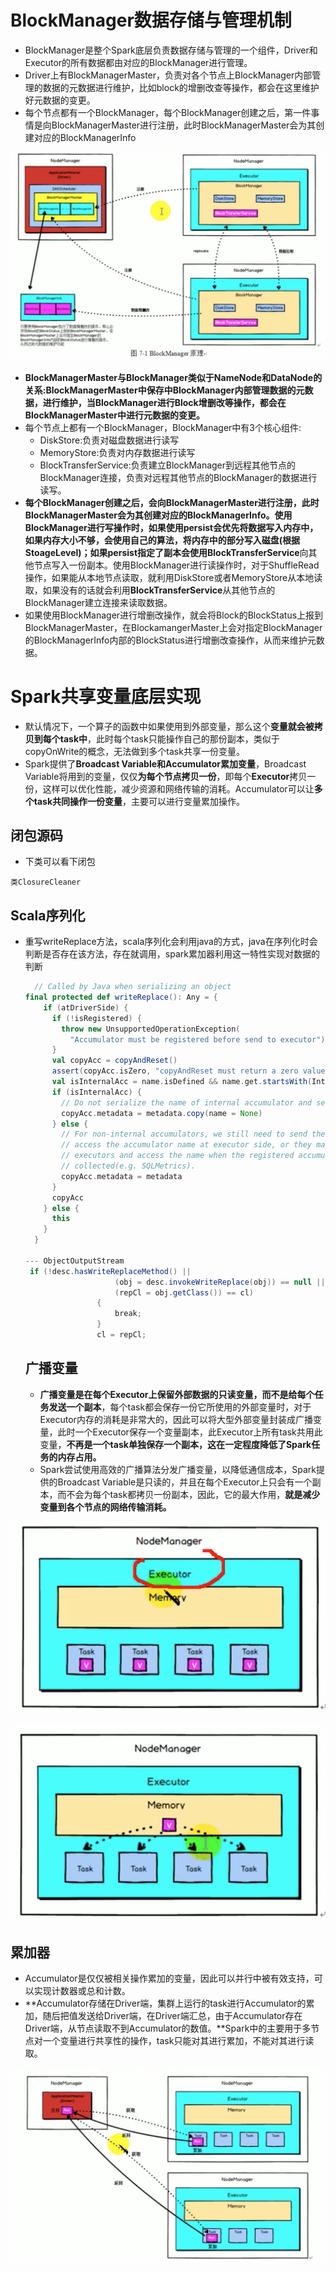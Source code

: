 # BlockManager数据存储与管理机制

* BlockManager是整个Spark底层负责数据存储与管理的一个组件，Driver和Executor的所有数据都由对应的BlockManager进行管理。
* Driver上有BlockManagerMaster，负责对各个节点上BlockManager内部管理的数据的元数据进行维护，比如block的增删改查等操作，都会在这里维护好元数据的变更。
* 每个节点都有一个BlockManager，每个BlockManager创建之后，第一件事情是向BlockManagerMaster进行注册，此时BlockManagerMaster会为其创建对应的BlockManagerInfo

![BlockManager原理](./img/BlockManager原理.jpg)

* **BlockManagerMaster与BlockManager类似于NameNode和DataNode的关系:BlockManagerMaster中保存中BlockManager内部管理数据的元数据，进行维护，当BlockManager进行Block增删改等操作，都会在BlockManagerMaster中进行元数据的变更。**
* 每个节点上都有一个BlockManager，BlockManager中有3个核心组件:
  * DiskStore:负责对磁盘数据进行读写
  * MemoryStore:负责对内存数据进行读写
  * BlockTransferService:负责建立BlockManager到远程其他节点的BlockManager连接，负责对远程其他节点的BlockManager的数据进行读写。
* **每个BlockManager创建之后，会向BlockManagerMaster进行注册，此时BlockManagerMaster会为其创建对应的BlockManagerInfo。**使用BlockManager进行写操作时，如果使用persist会优先将数据写入内存中，如果内存大小不够，会使用自己的算法，将内存中的部分写入磁盘(根据StoageLevel)；如果persist指定了副本会使用**BlockTransferService**向其他节点写入一份副本。使用BlockManager进行读操作时，对于ShuffleRead操作，如果能从本地节点读取，就利用DiskStore或者MemoryStore从本地读取，如果没有的话就会利用**BlockTransferService**从其他节点的BlockManager建立连接来读取数据。
* 如果使用BlockManager进行增删改操作，就会将Block的BlockStatus上报到BlockManagerMaster，在BlockamangerMaster上会对指定BlockManager的BlockManagerInfo内部的BlockStatus进行增删改查操作，从而来维护元数据。

# Spark共享变量底层实现

* 默认情况下，一个算子的函数中如果使用到外部变量，那么这个**变量就会被拷贝到每个task中**，此时每个task只能操作自己的那份副本，类似于copyOnWrite的概念，无法做到多个task共享一份变量。
* Spark提供了**Broadcast Variable和Accumulator累加变量**，Broadcast Variable将用到的变量，仅仅**为每个节点拷贝一份**，即每个**Executor**拷贝一份，这样可以优化性能，减少资源和网络传输的消耗。Accumulator可以让**多个task共同操作一份变量**，主要可以进行变量累加操作。

## 闭包源码

* 下类可以看下闭包

```
类ClosureCleaner
```

## Scala序列化

* 重写writeReplace方法，scala序列化会利用java的方式，java在序列化时会判断是否存在该方法，存在就调用，spark累加器利用这一特性实现对数据的判断

  ```scala
    // Called by Java when serializing an object 
  final protected def writeReplace(): Any = {
      if (atDriverSide) {
        if (!isRegistered) {
          throw new UnsupportedOperationException(
            "Accumulator must be registered before send to executor")
        }
        val copyAcc = copyAndReset()
        assert(copyAcc.isZero, "copyAndReset must return a zero value copy")
        val isInternalAcc = name.isDefined && name.get.startsWith(InternalAccumulator.METRICS_PREFIX)
        if (isInternalAcc) {
          // Do not serialize the name of internal accumulator and send it to executor.
          copyAcc.metadata = metadata.copy(name = None)
        } else {
          // For non-internal accumulators, we still need to send the name because users may need to
          // access the accumulator name at executor side, or they may keep the accumulators sent from
          // executors and access the name when the registered accumulator is already garbage
          // collected(e.g. SQLMetrics).
          copyAcc.metadata = metadata
        }
        copyAcc
      } else {
        this
      }
    }
  
  --- ObjectOutputStream
   if (!desc.hasWriteReplaceMethod() ||
                      (obj = desc.invokeWriteReplace(obj)) == null ||
                      (repCl = obj.getClass()) == cl)
                  {
                      break;
                  }
                  cl = repCl;
  ```

  ## 广播变量

  * **广播变量是在每个Executor上保留外部数据的只读变量，而不是给每个任务发送一个副本**，每个task都会保存一份它所使用的外部变量时，对于Executor内存的消耗是非常大的，因此可以将大型外部变量封装成广播变量，此时一个Executor保存一个变量副本，此Executor上所有task共用此变量，**不再是一个task单独保存一个副本，这在一定程度降低了Spark任务的内存占用。**
  * Spark尝试使用高效的广播算法分发广播变量，以降低通信成本，Spark提供的Broadcast Variable是只读的，并且在每个Executor上只会有一个副本，而不会为每个task都拷贝一份副本，因此，它的最大作用，**就是减少变量到各个节点的网络传输消耗。**

![task使用外部变量](./img/task使用的外部变量.jpg)

![广播变量](./img/广播变量.jpg)

## 累加器

* Accumulator是仅仅被相关操作累加的变量，因此可以并行中被有效支持，可以实现计数器或总和计数。
* **Accumulator存储在Driver端，集群上运行的task进行Accumulator的累加，随后把值发送给Driver端，在Driver端汇总，由于Accumulator存在Driver端，从节点读取不到Accumulator的数值。**Spark中的主要用于多节点对一个变量进行共享性的操作，task只能对其进行累加，不能对其进行读取。

![Accumulator原理](./img/Accumulator累加器.jpg)

